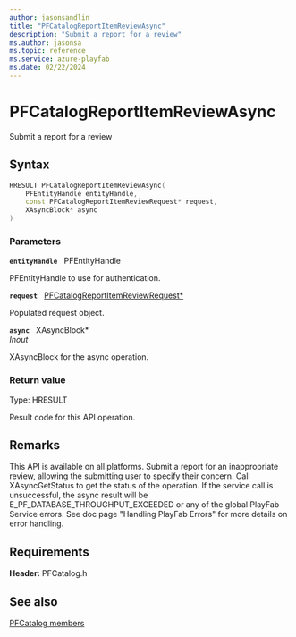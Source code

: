 ```yaml
---
author: jasonsandlin
title: "PFCatalogReportItemReviewAsync"
description: "Submit a report for a review"
ms.author: jasonsa
ms.topic: reference
ms.service: azure-playfab
ms.date: 02/22/2024
---
```


# PFCatalogReportItemReviewAsync  

Submit a report for a review  

## Syntax  
  
```cpp
HRESULT PFCatalogReportItemReviewAsync(  
    PFEntityHandle entityHandle,  
    const PFCatalogReportItemReviewRequest* request,  
    XAsyncBlock* async  
)  
```  
  
### Parameters  
  
**`entityHandle`** &nbsp; PFEntityHandle  
  
PFEntityHandle to use for authentication.  
  
**`request`** &nbsp; [PFCatalogReportItemReviewRequest*](../../pfcatalogtypes/structs/pfcatalogreportitemreviewrequest.md)  
  
Populated request object.  
  
**`async`** &nbsp; XAsyncBlock*  
*_Inout_*  
  
XAsyncBlock for the async operation.  
  
  
### Return value
Type: HRESULT
  
Result code for this API operation.
  
## Remarks  
  
This API is available on all platforms. Submit a report for an inappropriate review, allowing the submitting user to specify their concern. Call XAsyncGetStatus to get the status of the operation. If the service call is unsuccessful, the async result will be E_PF_DATABASE_THROUGHPUT_EXCEEDED or any of the global PlayFab Service errors. See doc page "Handling PlayFab Errors" for more details on error handling.
  
## Requirements  
  
**Header:** PFCatalog.h
  
## See also  
[PFCatalog members](../pfcatalog_members.md)  

  
  
